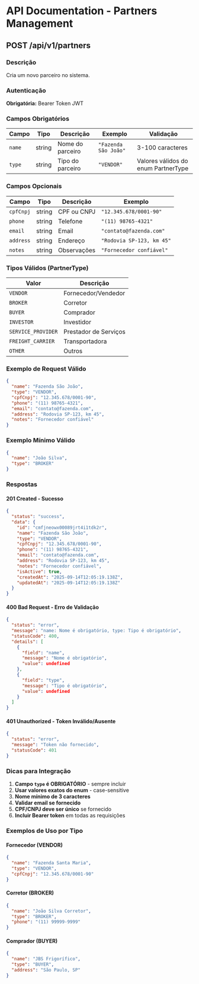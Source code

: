 # API Documentation - Partners Management

## POST /api/v1/partners

### Descrição
Cria um novo parceiro no sistema.

### Autenticação
**Obrigatória:** Bearer Token JWT

### Campos Obrigatórios

| Campo | Tipo | Descrição | Exemplo | Validação |
|-------|------|-----------|---------|-----------|
| `name` | string | Nome do parceiro | `"Fazenda São João"` | 3-100 caracteres |
| `type` | string | Tipo do parceiro | `"VENDOR"` | Valores válidos do enum PartnerType |

### Campos Opcionais

| Campo | Tipo | Descrição | Exemplo |
|-------|------|-----------|---------|
| `cpfCnpj` | string | CPF ou CNPJ | `"12.345.678/0001-90"` |
| `phone` | string | Telefone | `"(11) 98765-4321"` |
| `email` | string | Email | `"contato@fazenda.com"` |
| `address` | string | Endereço | `"Rodovia SP-123, km 45"` |
| `notes` | string | Observações | `"Fornecedor confiável"` |

### Tipos Válidos (PartnerType)

| Valor | Descrição |
|-------|-----------|
| `VENDOR` | Fornecedor/Vendedor |
| `BROKER` | Corretor |
| `BUYER` | Comprador |
| `INVESTOR` | Investidor |
| `SERVICE_PROVIDER` | Prestador de Serviços |
| `FREIGHT_CARRIER` | Transportadora |
| `OTHER` | Outros |

### Exemplo de Request Válido

```json
{
  "name": "Fazenda São João",
  "type": "VENDOR",
  "cpfCnpj": "12.345.678/0001-90",
  "phone": "(11) 98765-4321",
  "email": "contato@fazenda.com",
  "address": "Rodovia SP-123, km 45",
  "notes": "Fornecedor confiável"
}
```

### Exemplo Mínimo Válido

```json
{
  "name": "João Silva",
  "type": "BROKER"
}
```

### Respostas

#### 201 Created - Sucesso
```json
{
  "status": "success",
  "data": {
    "id": "cmfjneowx00089jrt4i1tdk2r",
    "name": "Fazenda São João",
    "type": "VENDOR",
    "cpfCnpj": "12.345.678/0001-90",
    "phone": "(11) 98765-4321",
    "email": "contato@fazenda.com",
    "address": "Rodovia SP-123, km 45",
    "notes": "Fornecedor confiável",
    "isActive": true,
    "createdAt": "2025-09-14T12:05:19.138Z",
    "updatedAt": "2025-09-14T12:05:19.138Z"
  }
}
```

#### 400 Bad Request - Erro de Validação
```json
{
  "status": "error",
  "message": "name: Nome é obrigatório, type: Tipo é obrigatório",
  "statusCode": 400,
  "details": [
    {
      "field": "name",
      "message": "Nome é obrigatório",
      "value": undefined
    },
    {
      "field": "type",
      "message": "Tipo é obrigatório",
      "value": undefined
    }
  ]
}
```

#### 401 Unauthorized - Token Inválido/Ausente
```json
{
  "status": "error",
  "message": "Token não fornecido",
  "statusCode": 401
}
```

### Dicas para Integração

1. **Campo `type` é OBRIGATÓRIO** - sempre incluir
2. **Usar valores exatos do enum** - case-sensitive
3. **Nome mínimo de 3 caracteres** 
4. **Validar email se fornecido**
5. **CPF/CNPJ deve ser único** se fornecido
6. **Incluir Bearer token** em todas as requisições

### Exemplos de Uso por Tipo

#### Fornecedor (VENDOR)
```json
{
  "name": "Fazenda Santa Maria",
  "type": "VENDOR",
  "cpfCnpj": "12.345.678/0001-90"
}
```

#### Corretor (BROKER)
```json
{
  "name": "João Silva Corretor",
  "type": "BROKER",
  "phone": "(11) 99999-9999"
}
```

#### Comprador (BUYER)
```json
{
  "name": "JBS Frigorífico",
  "type": "BUYER",
  "address": "São Paulo, SP"
}
```
